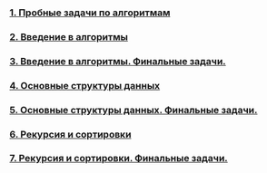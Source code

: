 ### [1. Пробные задачи по алгоритмам](https://github.com/bitbybit/algorithms/blob/main/sample/)

### [2. Введение в алгоритмы](https://github.com/bitbybit/algorithms/blob/main/intro/)

### [3. Введение в алгоритмы. Финальные задачи.](https://github.com/bitbybit/algorithms/blob/main/intro_final/)

### [4. Основные структуры данных](https://github.com/bitbybit/algorithms/blob/main/data_types/)

### [5. Основные структуры данных. Финальные задачи.](https://github.com/bitbybit/algorithms/blob/main/data_types_final/)

### [6. Рекурсия и сортировки](https://github.com/bitbybit/algorithms/blob/main/recursion/)

### [7. Рекурсия и сортировки. Финальные задачи.](https://github.com/bitbybit/algorithms/blob/main/recursion_final/)
